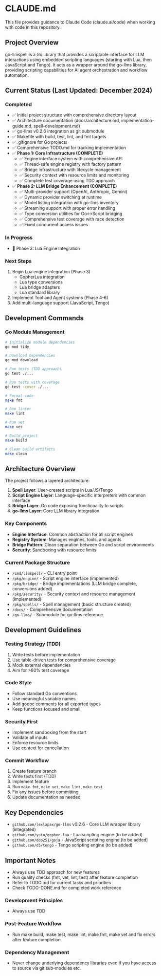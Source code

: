 # CLAUDE.md

This file provides guidance to Claude Code (claude.ai/code) when working with code in this repository.

## Project Overview

go-llmspell is a Go library that provides a scriptable interface for LLM interactions using embedded scripting languages (starting with Lua, then JavaScript and Tengo). It acts as a wrapper around the go-llms library, providing scripting capabilities for AI agent orchestration and workflow automation.

## Current Status (Last Updated: December 2024)

### Completed
- ✅ Initial project structure with comprehensive directory layout
- ✅ Architecture documentation (docs/architecture.md, implementation-guide.md, spell-development.md)
- ✅ go-llms v0.2.6 integration as git submodule
- ✅ Makefile with build, test, lint, and fmt targets
- ✅ .gitignore for Go projects
- ✅ Comprehensive TODO.md for tracking implementation
- ✅ **Phase 1: Core Infrastructure (COMPLETE)**
  - ✅ Engine interface system with comprehensive API
  - ✅ Thread-safe engine registry with factory pattern
  - ✅ Bridge infrastructure with lifecycle management
  - ✅ Security context with resource limits and monitoring
  - ✅ Complete test coverage using TDD approach
- ✅ **Phase 2: LLM Bridge Enhancement (COMPLETE)**
  - ✅ Multi-provider support (OpenAI, Anthropic, Gemini)
  - ✅ Dynamic provider switching at runtime
  - ✅ Model listing integration with go-llms inventory
  - ✅ Streaming support with proper error handling
  - ✅ Type conversion utilities for Go<->Script bridging
  - ✅ Comprehensive test coverage with race detection
  - ✅ Fixed concurrent access issues

### In Progress
- 🔄 Phase 3: Lua Engine Integration

### Next Steps
1. Begin Lua engine integration (Phase 3)
   - GopherLua integration
   - Lua type conversions
   - Lua bridge adapters
   - Lua standard library
2. Implement Tool and Agent systems (Phase 4-6)
3. Add multi-language support (JavaScript, Tengo)

## Development Commands

### Go Module Management
```bash
# Initialize module dependencies
go mod tidy

# Download dependencies
go mod download

# Run tests (TDD approach)
go test ./...

# Run tests with coverage
go test -cover ./...

# Format code
make fmt

# Run linter
make lint

# Run vet
make vet

# Build project
make build

# Clean build artifacts
make clean
```

## Architecture Overview

The project follows a layered architecture:

1. **Spell Layer**: User-created scripts in Lua/JS/Tengo
2. **Script Engine Layer**: Language-specific interpreters with common interface
3. **Bridge Layer**: Go code exposing functionality to scripts
4. **go-llms Layer**: Core LLM library integration

### Key Components
- **Engine Interface**: Common abstraction for all script engines
- **Registry System**: Manages engines, tools, and agents
- **Bridge Pattern**: Clean separation between Go and script environments
- **Security**: Sandboxing with resource limits

### Current Package Structure
- `/cmd/llmspell/` - CLI entry point
- `/pkg/engine/` - Script engine interface (implemented)
- `/pkg/bridge/` - Bridge implementations (LLM bridge complete, conversions added)
- `/pkg/security/` - Security context and resource management (implemented)
- `/pkg/spells/` - Spell management (basic structure created)
- `/docs/` - Comprehensive documentation
- `/go-llms/` - Submodule for go-llms reference

## Development Guidelines

### Testing Strategy (TDD)
1. Write tests before implementation
2. Use table-driven tests for comprehensive coverage
3. Mock external dependencies
4. Aim for >80% test coverage

### Code Style
- Follow standard Go conventions
- Use meaningful variable names
- Add godoc comments for all exported types
- Keep functions focused and small

### Security First
- Implement sandboxing from the start
- Validate all inputs
- Enforce resource limits
- Use context for cancellation

### Commit Workflow
1. Create feature branch
2. Write tests first (TDD)
3. Implement feature
4. Run `make fmt`, `make vet`, `make lint`, `make test`
5. Fix any issues before committing
6. Update documentation as needed

## Key Dependencies
- `github.com/lexlapax/go-llms` v0.2.6 - Core LLM wrapper library (integrated)
- `github.com/yuin/gopher-lua` - Lua scripting engine (to be added)
- `github.com/dop251/goja` - JavaScript scripting engine (to be added)
- `github.com/d5/tengo` - Tengo scripting engine (to be added)

## Important Notes
- Always use TDD approach for new features
- Run quality checks (fmt, vet, lint, test) after feature completion
- Refer to TODO.md for current tasks and priorities
- Check TODO-DONE.md for completed work reference

### Development Principles
- Always use TDD

### Post-Feature Workflow
- Run make build, make test, make lint, make fmt, make vet and fix errors after feature completion

### Dependency Management
- Never change underlying dependency libraries even if you have access to source via git sub-modules etc.